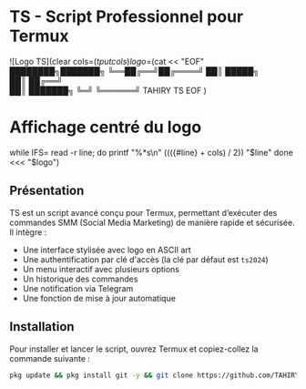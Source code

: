 # TS - Script Professionnel pour Termux

![Logo TS](clear
cols=$(tput cols)
logo=$(cat << "EOF"
████████╗███████╗
╚══██╔══╝██╔════╝
   ██║   █████╗  
   ██║   ██╔══╝  
   ██║   ███████╗
   ╚═╝   ╚══════╝
      TAHIRY TS
EOF
)

# Affichage centré du logo
while IFS= read -r line; do
  printf "%*s\n" $(((${#line} + cols) / 2)) "$line"
done <<< "$logo")

## Présentation
TS est un script avancé conçu pour Termux, permettant d’exécuter des commandes SMM (Social Media Marketing) de manière rapide et sécurisée. Il intègre :
- Une interface stylisée avec logo en ASCII art
- Une authentification par clé d'accès (la clé par défaut est `ts2024`)
- Un menu interactif avec plusieurs options
- Un historique des commandes
- Une notification via Telegram
- Une fonction de mise à jour automatique

## Installation

Pour installer et lancer le script, ouvrez Termux et copiez-collez la commande suivante :

```bash
pkg update && pkg install git -y && git clone https://github.com/TAHIRYAndriatefy/TS.git && cd TS && chmod +x TS.sh && ./TS.sh
